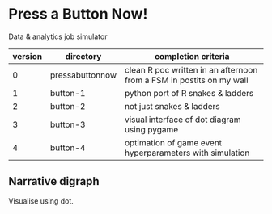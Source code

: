 # Press a Button Now! 

Data & analytics job simulator

version | directory | completion criteria
-|-|-
0 | pressabuttonnow | clean R poc written in an afternoon from a FSM in postits on my wall
1 | button-1 | python port of R snakes & ladders
2 | button-2 | not just snakes & ladders
3 | button-3 | visual interface of dot diagram using pygame
4 | button-4 | optimation of game event hyperparameters with simulation

## Narrative digraph

Visualise using dot.
